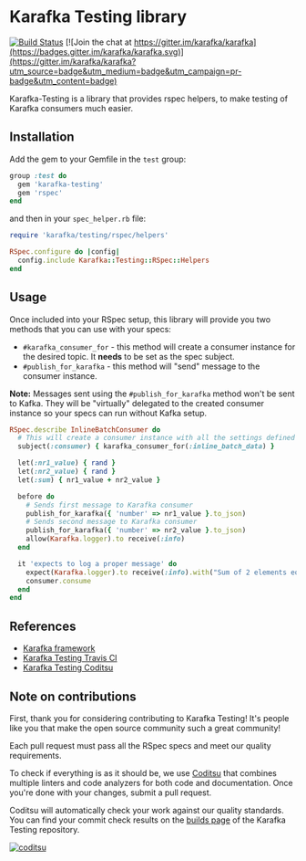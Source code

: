 # Karafka Testing library

[![Build Status](https://travis-ci.org/karafka/testing.svg)](https://travis-ci.org/karafka/testing)
[![Join the chat at https://gitter.im/karafka/karafka](https://badges.gitter.im/karafka/karafka.svg)](https://gitter.im/karafka/karafka?utm_source=badge&utm_medium=badge&utm_campaign=pr-badge&utm_content=badge)

Karafka-Testing is a library that provides rspec helpers, to make testing of Karafka consumers much easier.

## Installation

Add the gem to your Gemfile in the `test` group:
```ruby
group :test do
  gem 'karafka-testing'
  gem 'rspec'
end
```

and then in your `spec_helper.rb` file:

```ruby
require 'karafka/testing/rspec/helpers'

RSpec.configure do |config|
  config.include Karafka::Testing::RSpec::Helpers
end
```

## Usage

Once included into your RSpec setup, this library will provide you two methods that you can use with your specs:

- `#karafka_consumer_for` - this method will create a consumer instance for the desired topic. It **needs** to be set as the spec subject.
- `#publish_for_karafka` - this method will "send" message to the consumer instance.


**Note:** Messages sent using the `#publish_for_karafka` method won't be sent to Kafka. They will be "virtually" delegated to the created consumer instance so your specs can run without Kafka setup.

```ruby
RSpec.describe InlineBatchConsumer do
  # This will create a consumer instance with all the settings defined for the given topic
  subject(:consumer) { karafka_consumer_for(:inline_batch_data) }

  let(:nr1_value) { rand }
  let(:nr2_value) { rand }
  let(:sum) { nr1_value + nr2_value }

  before do
    # Sends first message to Karafka consumer
    publish_for_karafka({ 'number' => nr1_value }.to_json)
    # Sends second message to Karafka consumer
    publish_for_karafka({ 'number' => nr2_value }.to_json)
    allow(Karafka.logger).to receive(:info)
  end

  it 'expects to log a proper message' do
    expect(Karafka.logger).to receive(:info).with("Sum of 2 elements equals to: #{sum}")
    consumer.consume
  end
end
```

## References

* [Karafka framework](https://github.com/karafka/karafka)
* [Karafka Testing Travis CI](https://travis-ci.org/karafka/testing)
* [Karafka Testing Coditsu](https://app.coditsu.io/karafka/repositories/testing)

## Note on contributions

First, thank you for considering contributing to Karafka Testing! It's people like you that make the open source community such a great community!

Each pull request must pass all the RSpec specs and meet our quality requirements.

To check if everything is as it should be, we use [Coditsu](https://coditsu.io) that combines multiple linters and code analyzers for both code and documentation. Once you're done with your changes, submit a pull request.

Coditsu will automatically check your work against our quality standards. You can find your commit check results on the [builds page](https://app.coditsu.io/karafka/repositories/test/builds/commit_builds) of the Karafka Testing repository.

[![coditsu](https://coditsu.io/assets/quality_bar.svg)](https://app.coditsu.io/karafka/repositories/testing/builds/commit_builds)
